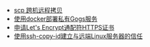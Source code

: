 * [scp 跨机远程拷贝](/others/use-scp-order-download-or-upload-files-and-dirctories.md)
* [使用docker部署私有Gogs服务](/others/user-docker-deploy-gogs.md)
* [申请Let's Encrypt通配符HTTPS证书](/others/requesting-the-lets-encrypt-wildcard-https-certificate.md)
* [使用ssh-copy-id建立与远端Linux服务器的信任](/oters/use-ssh-copy-id-to-establish-trust-with-a-remote-linux-server.md)